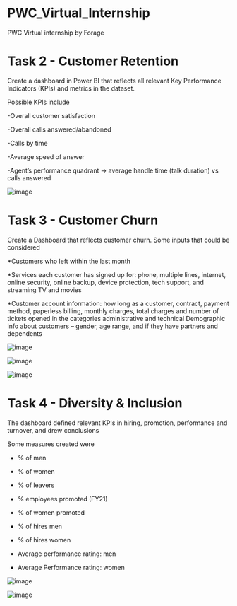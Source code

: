 # PWC_Virtual_Internship

PWC Virtual internship by Forage

# Task 2 - Customer Retention

Create a dashboard in Power BI that reflects all relevant Key Performance Indicators (KPIs) and metrics in the dataset.

Possible KPIs include

-Overall customer satisfaction

-Overall calls answered/abandoned

-Calls by time

-Average speed of answer

-Agent’s performance quadrant -> average handle time (talk duration) vs calls answered

![image](https://github.com/user-attachments/assets/eb81bb4d-bd5d-417b-9797-1c0d3ff7e857)

# Task 3 - Customer Churn

Create a Dashboard that reflects customer churn. Some inputs that could be considered

*Customers who left within the last month

*Services each customer has signed up for: phone, multiple lines, internet, online security, online backup, device protection, tech support, and streaming TV and movies

*Customer account information: how long as a customer, contract, payment method, paperless billing, monthly charges, total charges and number of tickets opened in the categories administrative and technical
Demographic info about customers – gender, age range, and if they have partners and dependents

![image](https://github.com/user-attachments/assets/121d2b3f-496a-4ab6-93ab-48cc747c74df)

![image](https://github.com/user-attachments/assets/ab6d8d19-92fd-429c-8fae-8cf3a39c1d05)

![image](https://github.com/user-attachments/assets/a146565d-4a7c-479d-9728-3455e515353a)

# Task 4 - Diversity & Inclusion

The dashboard defined relevant KPIs in hiring, promotion, performance and turnover, and drew conclusions

Some measures created were

- % of men
  
- % of women
  
- % of leavers
  
- % employees promoted (FY21)
  
- % of women promoted
  
- % of hires men
  
- % of hires women
 
- Average performance rating: men
  
- Average Performance rating: women

![image](https://github.com/user-attachments/assets/01fd5202-576c-4a32-a309-c7732599e788)

![image](https://github.com/user-attachments/assets/045f5606-1ca7-49d7-8519-a34aaeb8347d)


